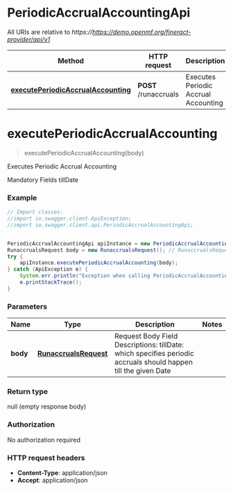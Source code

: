 # PeriodicAccrualAccountingApi

All URIs are relative to *https://https://demo.openmf.org/fineract-provider/api/v1*

Method | HTTP request | Description
------------- | ------------- | -------------
[**executePeriodicAccrualAccounting**](PeriodicAccrualAccountingApi.md#executePeriodicAccrualAccounting) | **POST** /runaccruals | Executes Periodic Accrual Accounting


<a name="executePeriodicAccrualAccounting"></a>
# **executePeriodicAccrualAccounting**
> executePeriodicAccrualAccounting(body)

Executes Periodic Accrual Accounting

Mandatory Fields  tillDate 

### Example
```java
// Import classes:
//import io.swagger.client.ApiException;
//import io.swagger.client.api.PeriodicAccrualAccountingApi;


PeriodicAccrualAccountingApi apiInstance = new PeriodicAccrualAccountingApi();
RunaccrualsRequest body = new RunaccrualsRequest(); // RunaccrualsRequest | Request Body  Field Descriptions:  tillDate:  which specifies periodic accruals should happen till the given Date
try {
    apiInstance.executePeriodicAccrualAccounting(body);
} catch (ApiException e) {
    System.err.println("Exception when calling PeriodicAccrualAccountingApi#executePeriodicAccrualAccounting");
    e.printStackTrace();
}
```

### Parameters

Name | Type | Description  | Notes
------------- | ------------- | ------------- | -------------
 **body** | [**RunaccrualsRequest**](RunaccrualsRequest.md)| Request Body  Field Descriptions:  tillDate:  which specifies periodic accruals should happen till the given Date |

### Return type

null (empty response body)

### Authorization

No authorization required

### HTTP request headers

 - **Content-Type**: application/json
 - **Accept**: application/json

